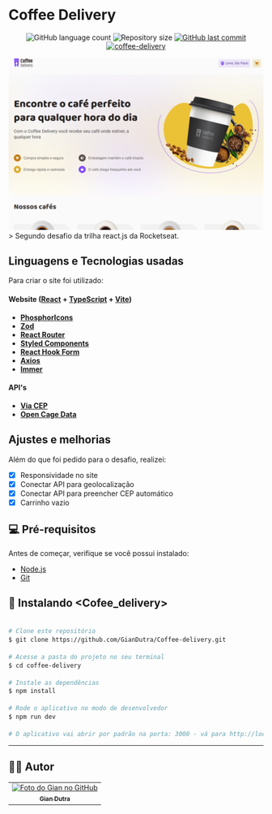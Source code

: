# Coffee Delivery

<p align="center">
  <img alt="GitHub language count" src="https://img.shields.io/github/languages/count/GianDutra/coffee-delivery?color=%2304D361">

  <img alt="Repository size" src="https://img.shields.io/github/repo-size/GianDutra/coffee-delivery">
 
  <a href="https://github.com/GianDutra/coffee-delivery/commits/master">
    <img alt="GitHub last commit" src="https://img.shields.io/github/last-commit/GianDutra/coffee-delivery">
  </a>
  

  <a href="https://coffee-delivery-ashen-chi.vercel.app/">
    <img alt="coffee-delivery" src="https://img.shields.io/badge/coffee-delivery-%237159c1?style=flat&logo=ghost">
  </a>
</p>
<img src="./.github/coffeeImg.png" alt="coffee" title="coffee">
> Segundo desafio da trilha react.js da Rocketseat.

## Linguagens e Tecnologias usadas

Para criar o site foi utilizado:

#### **Website**  ([React](https://reactjs.org/)  +  [TypeScript](https://www.typescriptlang.org/) + [Vite](https://vitejs.dev/))

- **[PhosphorIcons](https://phosphoricons.com/)**
- **[Zod](https://zod.dev/)**
- **[React Router](https://v5.reactrouter.com/web/guides/quick-start)**
- **[Styled Components](https://styled-components.com/)**
- **[React Hook Form](https://react-hook-form.com/)**
- **[Axios](https://axios-http.com/)**
- **[Immer](https://immerjs.github.io/immer/)**

 #### **API's**
- **[Via CEP](https://viacep.com.br/)**
- **[Open Cage Data](https://opencagedata.com/)**
  
## Ajustes e melhorias

Além do que foi pedido para o desafio, realizei:

- [x] Responsividade no site
- [x] Conectar API para geolocalização
- [x] Conectar API para preencher CEP automático 
- [x] Carrinho vazio

## 💻 Pré-requisitos

Antes de começar, verifique se você possui instalado:

* [Node.js](https://nodejs.org/en/)
* [Git](https://git-scm.com)

## 🚀 Instalando <Cofee_delivery>

 
```bash

# Clone este repositório
$ git clone https://github.com/GianDutra/Coffee-delivery.git

# Acesse a pasta do projeto no seu terminal
$ cd coffee-delivery

# Instale as dependências
$ npm install

# Rode o aplicativo no modo de desenvolvedor
$ npm run dev

# O aplicativo vai abrir por padrão na porta: 3000 - vá para http://localhost:3000/

```

---


## 👨‍💼 Autor

<table>
  <tr>
    <td align="center">
      <a href="#">
        <img src="https://github.com/GianDutra.png" width="100px;" alt="Foto do Gian no GitHub"/><br>
        <sub>
          <b>Gian Dutra</b>
        </sub>
      </a>
    </td>
  </tr>
</table>

